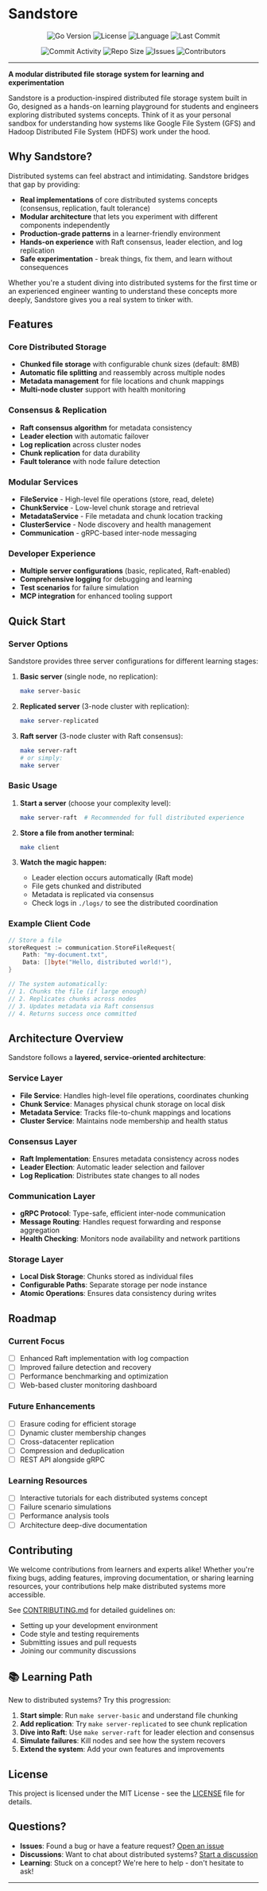 # Sandstore

<div align="center">

![Go Version](https://img.shields.io/github/go-mod/go-version/AnishMulay/sandstore?style=flat-square&logo=go&color=00ADD8)
![License](https://img.shields.io/github/license/AnishMulay/sandstore?style=flat-square&color=blue)
![Language](https://img.shields.io/github/languages/top/AnishMulay/sandstore?style=flat-square&logo=go&color=00ADD8)
![Last Commit](https://img.shields.io/github/last-commit/AnishMulay/sandstore?style=flat-square)

![Commit Activity](https://img.shields.io/github/commit-activity/m/AnishMulay/sandstore?style=flat-square)
![Repo Size](https://img.shields.io/github/repo-size/AnishMulay/sandstore?style=flat-square)
![Issues](https://img.shields.io/github/issues/AnishMulay/sandstore?style=flat-square)
![Contributors](https://img.shields.io/github/contributors/AnishMulay/sandstore?style=flat-square)

</div>

---

**A modular distributed file storage system for learning and experimentation**

Sandstore is a production-inspired distributed file storage system built in Go, designed as a hands-on learning playground for students and engineers exploring distributed systems concepts. Think of it as your personal sandbox for understanding how systems like Google File System (GFS) and Hadoop Distributed File System (HDFS) work under the hood.

## Why Sandstore?

Distributed systems can feel abstract and intimidating. Sandstore bridges that gap by providing:

- **Real implementations** of core distributed systems concepts (consensus, replication, fault tolerance)
- **Modular architecture** that lets you experiment with different components independently  
- **Production-grade patterns** in a learner-friendly environment
- **Hands-on experience** with Raft consensus, leader election, and log replication
- **Safe experimentation** - break things, fix them, and learn without consequences

Whether you're a student diving into distributed systems for the first time or an experienced engineer wanting to understand these concepts more deeply, Sandstore gives you a real system to tinker with.

## Features

### Core Distributed Storage
- **Chunked file storage** with configurable chunk sizes (default: 8MB)
- **Automatic file splitting** and reassembly across multiple nodes
- **Metadata management** for file locations and chunk mappings
- **Multi-node cluster** support with health monitoring

### Consensus & Replication
- **Raft consensus algorithm** for metadata consistency
- **Leader election** with automatic failover
- **Log replication** across cluster nodes
- **Chunk replication** for data durability
- **Fault tolerance** with node failure detection

### Modular Services
- **FileService** - High-level file operations (store, read, delete)
- **ChunkService** - Low-level chunk storage and retrieval  
- **MetadataService** - File metadata and chunk location tracking
- **ClusterService** - Node discovery and health management
- **Communication** - gRPC-based inter-node messaging

### Developer Experience
- **Multiple server configurations** (basic, replicated, Raft-enabled)
- **Comprehensive logging** for debugging and learning
- **Test scenarios** for failure simulation
- **MCP integration** for enhanced tooling support

## Quick Start

### Server Options

Sandstore provides three server configurations for different learning stages:

1. **Basic server** (single node, no replication):
   ```bash
   make server-basic
   ```

2. **Replicated server** (3-node cluster with replication):
   ```bash
   make server-replicated
   ```

3. **Raft server** (3-node cluster with Raft consensus):
   ```bash
   make server-raft
   # or simply:
   make server
   ```

### Basic Usage

1. **Start a server** (choose your complexity level):
   ```bash
   make server-raft  # Recommended for full distributed experience
   ```

2. **Store a file from another terminal:**
   ```bash
   make client
   ```

3. **Watch the magic happen:**
   - Leader election occurs automatically (Raft mode)
   - File gets chunked and distributed
   - Metadata is replicated via consensus
   - Check logs in `./logs/` to see the distributed coordination

### Example Client Code

```go
// Store a file
storeRequest := communication.StoreFileRequest{
    Path: "my-document.txt",
    Data: []byte("Hello, distributed world!"),
}

// The system automatically:
// 1. Chunks the file (if large enough)
// 2. Replicates chunks across nodes  
// 3. Updates metadata via Raft consensus
// 4. Returns success once committed
```

## Architecture Overview

Sandstore follows a **layered, service-oriented architecture**:

### Service Layer
- **File Service**: Handles high-level file operations, coordinates chunking
- **Chunk Service**: Manages physical chunk storage on local disk
- **Metadata Service**: Tracks file-to-chunk mappings and locations
- **Cluster Service**: Maintains node membership and health status

### Consensus Layer  
- **Raft Implementation**: Ensures metadata consistency across nodes
- **Leader Election**: Automatic leader selection and failover
- **Log Replication**: Distributes state changes to all nodes

### Communication Layer
- **gRPC Protocol**: Type-safe, efficient inter-node communication
- **Message Routing**: Handles request forwarding and response aggregation
- **Health Checking**: Monitors node availability and network partitions

### Storage Layer
- **Local Disk Storage**: Chunks stored as individual files
- **Configurable Paths**: Separate storage per node instance
- **Atomic Operations**: Ensures data consistency during writes

## Roadmap

### Current Focus
- [ ] Enhanced Raft implementation with log compaction
- [ ] Improved failure detection and recovery
- [ ] Performance benchmarking and optimization
- [ ] Web-based cluster monitoring dashboard

### Future Enhancements  
- [ ] Erasure coding for efficient storage
- [ ] Dynamic cluster membership changes
- [ ] Cross-datacenter replication
- [ ] Compression and deduplication
- [ ] REST API alongside gRPC

### Learning Resources
- [ ] Interactive tutorials for each distributed systems concept
- [ ] Failure scenario simulations
- [ ] Performance analysis tools
- [ ] Architecture deep-dive documentation

## Contributing

We welcome contributions from learners and experts alike! Whether you're fixing bugs, adding features, improving documentation, or sharing learning resources, your contributions help make distributed systems more accessible.

See [CONTRIBUTING.md](CONTRIBUTING.md) for detailed guidelines on:
- Setting up your development environment
- Code style and testing requirements  
- Submitting issues and pull requests
- Joining our community discussions

## 📚 Learning Path

New to distributed systems? Try this progression:

1. **Start simple**: Run `make server-basic` and understand file chunking
2. **Add replication**: Try `make server-replicated` to see chunk replication
3. **Dive into Raft**: Use `make server-raft` for leader election and consensus
4. **Simulate failures**: Kill nodes and see how the system recovers
5. **Extend the system**: Add your own features and improvements

## License

This project is licensed under the MIT License - see the [LICENSE](LICENSE) file for details.

## Questions?

- **Issues**: Found a bug or have a feature request? [Open an issue](https://github.com/AnishMulay/sandstore/issues)
- **Discussions**: Want to chat about distributed systems? [Start a discussion](https://github.com/AnishMulay/sandstore/discussions)
- **Learning**: Stuck on a concept? We're here to help - don't hesitate to ask!

---
